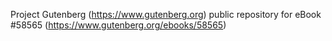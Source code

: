 Project Gutenberg (https://www.gutenberg.org) public repository for
eBook #58565 (https://www.gutenberg.org/ebooks/58565)
